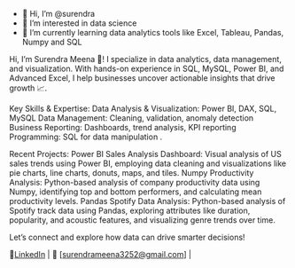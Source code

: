 - 👋 Hi, I’m @surendra
- 👀 I’m interested in data science
- 🌱 I’m currently learning data analytics tools like Excel, Tableau, Pandas, Numpy and SQL

Hi, I’m Surendra Meena 👋!
I specialize in data analytics, data management, and visualization. With hands-on experience in SQL, MySQL, Power BI, and Advanced Excel, I help businesses uncover actionable insights that drive growth 📈.

Key Skills & Expertise:
Data Analysis & Visualization: Power BI, DAX, SQL, MySQL Data Management: Cleaning, validation, anomaly detection Business Reporting: Dashboards, trend analysis, KPI reporting Programming: SQL for data manipulation .

Recent Projects:
Power BI Sales Analysis Dashboard: Visual analysis of US sales trends using Power BI, employing data cleaning and visualizations like pie charts, line charts, donuts, maps, and tiles.
Numpy Productivity Analysis: Python-based analysis of company productivity data using Numpy, identifying top and bottom performers, and calculating mean productivity levels.
Pandas Spotify Data Analysis: Python-based analysis of Spotify track data using Pandas, exploring attributes like duration, popularity, and acoustic features, and visualizing genre trends over time.

Let’s connect and explore how data can drive smarter decisions!

🔗[LinkedIn](https://www.linkedin.com/in/surendra-meena-928b03204) | 📧 [surendrameena3252@gmail.com]   | 
<!---
surendra3211/surendra3211 is a ✨ special ✨ repository because its `README.md` (this file) appears on your GitHub profile.
You can click the Preview link to take a look at your changes.
--->
